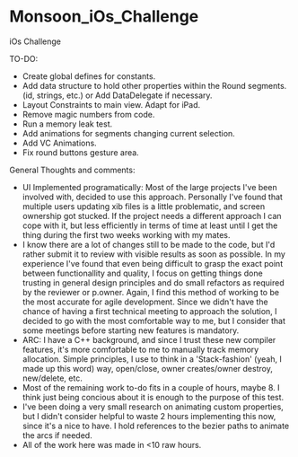 Monsoon_iOs_Challenge
=====================

iOs Challenge

TO-DO:

* Create global defines for constants.
* Add data structure to hold other properties within the Round segments. (id, strings, etc.) or Add DataDelegate if necessary.
* Layout Constraints to main view. Adapt for iPad.
* Remove magic numbers from code.
* Run a memory leak test.
* Add animations for segments changing current selection.
* Add VC Animations.
* Fix round buttons gesture area.

General Thoughts and comments:

* UI Implemented programatically: Most of the large projects I've been involved with, decided to use this approach. Personally I've found that multiple users updating xib files is a little problematic, and screen ownership got stucked. If the project needs a different approach I can cope with it, but less efficiently in terms of time at least until I get the thing during the first two weeks working with my mates.
* I know there are a lot of changes still to be made to the code, but I'd rather submit it to review with  visible results as soon as possible. In my experience I've found that even being difficult to grasp the exact point between functionallity and quality, I focus on getting things done trusting in general design principles and do small refactors as required by the reviewer or p.owner. Again, I find this method of working to be the most accurate for agile development. Since we didn't have the chance of having a first technical meeting to approach the solution, I decided to go with the most comfortable way to me, but I consider that some meetings before starting new features is mandatory. 
* ARC: I have a C++ background, and since I trust these new compiler features, it's more comfortable to me to manually track memory allocation. Simple principles, I use to think in a 'Stack-fashion' (yeah, I made up this word) way, open/close, owner creates/owner destroy, new/delete, etc.
* Most of the remaining work to-do fits in a couple of hours, maybe 8. I think just being concious about it is enough to the purpose of this test.
* I've been doing a very small research on animating custom properties, but I didn't consider helpful to waste 2 hours implementing this now, since it's a nice to have. I hold references to the bezier paths to animate the arcs if needed.
* All of the work here was made in <10 raw hours.

